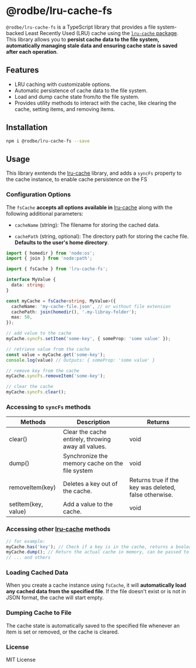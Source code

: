 # @rodbe/lru-cache-fs

`@rodbe/lru-cache-fs` is a TypeScript library that provides a file system-backed Least Recently Used (LRU) cache using the [`lru-cache` package][lru-cache]. This library allows you to **persist cache data to the file system, automatically managing stale data and ensuring cache state is saved after each operation**.

## Features

- LRU caching with customizable options.
- Automatic persistence of cache data to the file system.
- Load and dump cache state from/to the file system.
- Provides utility methods to interact with the cache, like clearing the cache, setting items, and removing items.

## Installation

```bash
npm i @rodbe/lru-cache-fs --save
```

## Usage
This library exntends the [lru-cache] library, and adds a `syncFs` property to the cache instance, to enable cache persistence on the FS

### Configuration Options
The `fsCache` **accepts all options available in** [lru-cache] along with the following additional parameters:

- `cacheName` (string): The filename for storing the cached data.

- `cachePath` (string, optional): The directory path for storing the cache file. **Defaults to the user's home directory**.

```ts
import { homedir } from 'node:os';
import { join } from 'node:path';

import { fsCache } from 'lru-cache-fs';

interface MyValue {
  data: string;
}

const myCache = fsCache<string, MyValue>({
  cacheName: 'my-cache-file.json', // or without file extension
  cachePath: join(homedir(), '.my-libray-folder');
  max: 50,
});

// add value to the cache
myCache.syncFs.setItem('some-key', { someProp: 'some value' });

// retrieve value from the cache
const value = myCache.get('some-key');
console.log(value) // Outputs: { someProp: 'some value' }

// remove key from the cache
myCache.syncFs.removeItem('some-key');

// clear the cache
myCache.syncFs.clear();

```

### Accessing to `syncFs` methods

| Methods             | Description                                         | Returns                                               |
|---------------------|-----------------------------------------------------|-------------------------------------------------------|
| clear()             | Clear the cache entirely, throwing away all values. | void                                                  |
| dump()              | Synchronize the memory cache on the file system     | void                                                  |
| removeItem(key)     | Deletes a key out of the cache.                     | Returns true if the key was deleted, false otherwise. |
| setItem(key, value) | Add a value to the cache.                           | void                                                  |


### Accessing other [lru-cache] methods
```ts
// for example:
myCache.has('key'); // Check if a key is in the cache, returns a boolean.
myCache.dump(); // Return the actual cache in memory, can be passed to LRUCache#load.
// ... and others
```

### Loading Cached Data
When you create a cache instance using `fsCache`, it will **automatically load any cached data from the specified file**. If the file doesn't exist or is not in JSON format, the cache will start empty.

### Dumping Cache to File
The cache state is automatically saved to the specified file whenever an item is set or removed, or the cache is cleared.



### License
MIT License

[lru-cache]: https://www.npmjs.com/package/lru-cache